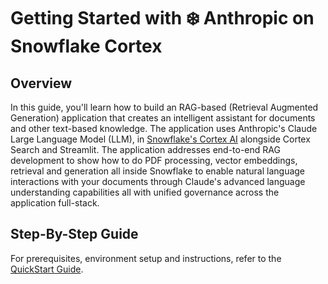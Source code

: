 # Getting Started with ❄️ Anthropic on Snowflake Cortex

## Overview
In this guide, you'll learn how to build an RAG-based (Retrieval Augmented Generation)  application that creates an intelligent assistant for documents and other text-based knowledge. The application uses Anthropic's Claude Large Language Model (LLM),  in [Snowflake's Cortex AI](https://www.snowflake.com/en/data-cloud/cortex/) alongside Cortex Search and Streamlit. The application addresses end-to-end RAG development to show how to do PDF processing, vector embeddings, retrieval and generation all inside Snowflake to enable natural language interactions with your documents through Claude's advanced language understanding capabilities all with unified governance across the application full-stack.

## Step-By-Step Guide  
For prerequisites, environment setup and instructions, refer to the [QuickStart Guide](https://quickstarts.snowflake.com/guide/getting_started_with_anthropic_on_snowflake_cortex/index.html).
